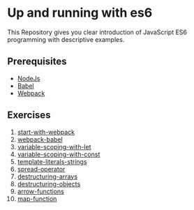 # Up and running with es6
This Repository gives you clear introduction of JavaScript ES6 programming with descriptive examples.

## Prerequisites
<ul>
  <li><a href="https://nodejs.org">NodeJs</a></li>
  <li><a href="http://babeljs.io">Babel</a></li>
  <li><a href="https://webpack.js.org">Webpack</a></li>
</ul>

## Exercises
<ol>
  <li><a href="https://github.com/gsin11/up-and-running-with-es6/tree/master/1-start-with-webpack">start-with-webpack</a></li>
  <li><a href="https://github.com/gsin11/up-and-running-with-es6/tree/master/2-webpack-babel">webpack-babel</a></li>
  <li><a href="https://github.com/gsin11/up-and-running-with-es6/tree/master/3-variable-scoping-with-let">variable-scoping-with-let</a></li>
  <li><a href="https://github.com/gsin11/up-and-running-with-es6/tree/master/4-variable-scoping-with-const">variable-scoping-with-const</a></li>
  <li><a href="https://github.com/gsin11/up-and-running-with-es6/tree/master/5-template-literals-strings">template-literals-strings</a></li>
  <li><a href="https://github.com/gsin11/up-and-running-with-es6/tree/master/6-spread-operator">spread-operator</a></li>
  <li><a href="https://github.com/gsin11/up-and-running-with-es6/tree/master/7-destructuring-arrays">destructuring-arrays</a></li>
  <li><a href="https://github.com/gsin11/up-and-running-with-es6/tree/master/8-destructuring-objects">destructuring-objects</a></li>
  <li><a href="https://github.com/gsin11/up-and-running-with-es6/tree/master/9-arrow-functions">arrow-functions</a></li>
  <li><a href="https://github.com/gsin11/up-and-running-with-es6/tree/master/10-map-function">map-function</a></li>
</ol>